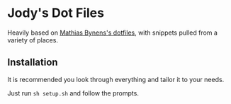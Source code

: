 # Jody's Dot Files

Heavily based on [Mathias Bynens's dotfiles](https://github.com/mathiasbynens/dotfiles), with snippets pulled from a variety of places.

## Installation

It is recommended you look through everything and tailor it to your needs.

Just run `sh setup.sh` and follow the prompts.
